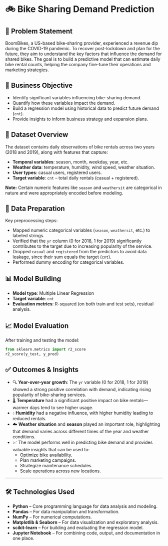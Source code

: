# 🚲 Bike Sharing Demand Prediction

## 📌 Problem Statement

BoomBikes, a US-based bike-sharing provider, experienced a revenue dip during the COVID-19 pandemic. To recover post-lockdown and plan for the future, they aim to understand the key factors that influence the demand for shared bikes. The goal is to build a predictive model that can estimate daily bike rental counts, helping the company fine-tune their operations and marketing strategies.

## 🎯 Business Objective

- Identify significant variables influencing bike-sharing demand.
- Quantify how these variables impact the demand.
- Build a regression model using historical data to predict future demand (`cnt`).
- Provide insights to inform business strategy and expansion plans.

## 📁 Dataset Overview

The dataset contains daily observations of bike rentals across two years (2018 and 2019), along with features that capture:

- **Temporal variables**: season, month, weekday, year, etc.
- **Weather data**: temperature, humidity, wind speed, weather situation.
- **User types**: casual users, registered users.
- **Target variable**: `cnt` – total daily rentals (casual + registered).

**Note:** Certain numeric features like `season` and `weathersit` are categorical in nature and were appropriately encoded before modeling.

## 🔧 Data Preparation

Key preprocessing steps:

- Mapped numeric categorical variables (`season`, `weathersit`, etc.) to labeled strings.
- Verified that the `yr` column (0 for 2018, 1 for 2019) significantly contributes to the target due to increasing popularity of the service.
- Dropped `casual` and `registered` from the predictors to avoid data leakage, since their sum equals the target (`cnt`).
- Performed dummy encoding for categorical variables.

## 📊 Model Building

- **Model type**: Multiple Linear Regression
- **Target variable**: `cnt`
- **Evaluation metrics**: R-squared (on both train and test sets), residual analysis.

## 📈 Model Evaluation

After training and testing the model:

```python
from sklearn.metrics import r2_score
r2_score(y_test, y_pred)
```
## ✅ Outcomes & Insights

- 🔍 **Year-over-year growth**: The `yr` variable (0 for 2018, 1 for 2019) showed a strong positive correlation with demand, indicating rising popularity of bike-sharing services.
- 🌡️ **Temperature** had a significant positive impact on bike rentals—warmer days tend to see higher usage.
- 💧 **Humidity** had a negative influence, with higher humidity leading to reduced rentals.
- ☁️ **Weather situation** and **season** played an important role, highlighting that demand varies across different times of the year and weather conditions.
- 📈 The model performs well in predicting bike demand and provides valuable insights that can be used to:
  - Optimize bike availability.
  - Plan marketing campaigns.
  - Strategize maintenance schedules.
  - Scale operations across new locations.

---

## 🛠️ Technologies Used

- **Python** – Core programming language for data analysis and modeling.
- **Pandas** – For data manipulation and transformation.
- **NumPy** – For numerical computations.
- **Matplotlib & Seaborn** – For data visualization and exploratory analysis.
- **scikit-learn** – For building and evaluating the regression model.
- **Jupyter Notebook** – For combining code, output, and documentation in one place.


